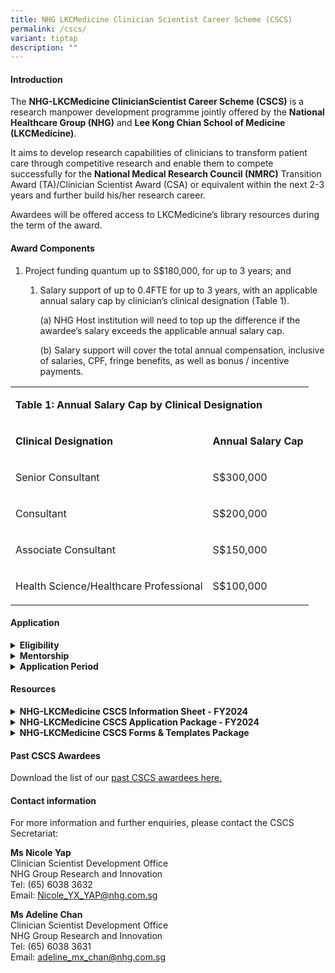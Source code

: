 ```yaml
---
title: NHG LKCMedicine Clinician Scientist Career Scheme (CSCS)
permalink: /cscs/
variant: tiptap
description: ""
---
```

<h4><strong>Introduction</strong></h4>
<p>The <strong>NHG-LKCMedicine ClinicianScientist Career Scheme (CSCS)</strong> is
a research manpower development programme jointly offered by the <strong>National Healthcare Group (NHG)</strong> and <strong>Lee Kong Chian School of Medicine (LKCMedicine)</strong>.</p>
<p>It aims to develop research capabilities of clinicians to transform patient
care through competitive research and enable them to compete successfully
for the <strong>National Medical Research Council (NMRC)</strong> Transition
Award (TA)/Clinician Scientist Award (CSA) or equivalent within the next
2-3 years and further build his/her research career.</p>
<p>Awardees will be offered access to LKCMedicine’s library resources during
the term of the award.</p>
<p></p>
<h4><strong>Award Components</strong></h4>
<ol data-tight="true" class="tight">
<li>
<p>Project funding quantum up to S$180,000, for up to 3 years; and</p>
<ol data-tight="true" class="tight">
<li>
<p>Salary support of up to 0.4FTE for up to 3 years, with an applicable annual
salary cap by clinician’s clinical designation (Table 1).</p>
<p>(a) NHG Host institution will need to top up the difference if the awardee’s
salary exceeds the applicable annual salary cap.</p>
<p>(b) Salary support will cover the total annual compensation, inclusive
of salaries, CPF, fringe benefits, as well as bonus / incentive payments.</p>
</li>
</ol>
</li>
</ol>
<p></p>
<table style="minWidth: 50px">
<colgroup>
<col>
<col>
</colgroup>
<tbody>
<tr>
<td rowspan="1" colspan="2">
<p><strong>Table 1: Annual Salary Cap by Clinical Designation</strong>
</p>
</td>
</tr>
<tr>
<td rowspan="1" colspan="1">
<p><strong>Clinical Designation</strong>
</p>
</td>
<td rowspan="1" colspan="1">
<p><strong>Annual Salary Cap</strong>
</p>
</td>
</tr>
<tr>
<td rowspan="1" colspan="1">
<p>Senior Consultant</p>
</td>
<td rowspan="1" colspan="1">
<p>S$300,000</p>
</td>
</tr>
<tr>
<td rowspan="1" colspan="1">
<p>Consultant</p>
</td>
<td rowspan="1" colspan="1">
<p>S$200,000</p>
</td>
</tr>
<tr>
<td rowspan="1" colspan="1">
<p>Associate Consultant</p>
</td>
<td rowspan="1" colspan="1">
<p>S$150,000</p>
</td>
</tr>
<tr>
<td rowspan="1" colspan="1">
<p>Health Science/Healthcare Professional</p>
</td>
<td rowspan="1" colspan="1">
<p>S$100,000</p>
</td>
</tr>
</tbody>
</table>
<p></p>
<h4><strong>Application</strong></h4>
<div data-type="detailGroup" class="isomer-accordion-group isomer-accordion isomer-accordion-white">
<details class="isomer-details">
<summary><strong>Eligibility</strong>
</summary>
<div data-type="detailsContent" class="isomer-details-content">
<p></p>
<ol data-tight="true" class="tight">
<li>
<p>Applicants should be:</p>
<p>(a)<strong> Doctors </strong>(i.e. clinically qualified with MBBS/MD/BDS)
with primary appointments of at least Associate Consultant at NHG institutions.
<br>OR
<br>(b)<strong> Health Science/Healthcare Professionals</strong> with non-medical
degrees, such as nurses, pharmacists and other allied health professions
(as listed on <a href="https://www.moh.gov.sg/hpp/allied-health-professionals/career-practices/CareerNPracticesDetails/allied-health-professions" rel="noopener nofollow" target="_blank">MOH's website</a>)
in clinical practice, with primary appointments at NHG institutions and
have at least 7 years of clinical or research experience. Clinical post-graduate
qualification would be an advantage.</p>
<p></p>
</li>
<li>
<p>All applicants should also fulfil the following criteria:
<br>
<br>(a) Has a research PhD
<br>(b) Has a good publication track record in peer-reviewed journals
<br>(c) The CSCS research project should be relevant to the research themes
of NHG and LKCMedicine. (Eligible applicants who do not meet these criteria
may contact the CSCS Secretariat for further discussion on suitability
of the scheme.)</p>
<p></p>
</li>
<li>
<p>On an exceptional basis, an applicant without a PhD could be considered
if he/she is committed to enroll into the LKCMedicine PhD programme during
the CSCS award period.</p>
<p></p>
</li>
<li>
<p>As awardees are expected to apply to NMRC TA/CSA or equivalent by the
end of their CSCS award period, applicants should take note of the latest
eligibility criteria for the respective national talent development scheme
and ensure that he/she is able to meet them.</p>
<p></p>
</li>
<li>
<p>Interested clinicians are strongly encouraged to contact the CSCS Secretariat
for discussion on suitability of the Programme prior to submitting a Letter
of Intent (LOI).</p>
<p></p>
</li>
<li>
<p>Applicants are required to seek endorsements for their applications from
their Reporting Officer (RO), Head of Department (HOD), Director/Chief/Head
of Family Group (applicable for nurses, pharmacists and other allied health
professions listed on MOH’s website only) and Director of Research (DOR).</p>
<p></p>
</li>
<li>
<p>The applicant’s Department should be able to make provisions for the applicant’s
research commitments during the CSCS award period (if awarded) and continue
to facilitate his/her career pathway as a clinician-scientist beyond the
CSCS award.</p>
<p></p>
</li>
</ol>
</div>
</details>
</div>
<div data-type="detailGroup" class="isomer-accordion-group isomer-accordion isomer-accordion-white">
<details class="isomer-details">
<summary><strong>Mentorship</strong>
</summary>
<div data-type="detailsContent" class="isomer-details-content">
<p></p>
<p>Each applicant is required to nominate a mentor from NHG and a mentor
from LKCMedicine (subject to approval by the review committee) to guide
them in their research career and project. The CSCS Secretariat may assist
in the nomination of appropriate mentor(s) where required. The mentor should
be an established clinician scientist or clinical scientist who:</p>
<p>
<br>(a) Is involved in research with significant impact on clinical care;</p>
<p>(b) Has had experience as Principal investigator (PI) in a relevant area
of research;</p>
<p>(c) Has strong foundation and knowledge in research methodology and conduct;</p>
<p>(d) Has obtained intramural/extramural grant(s) during the past 5 years;</p>
<p>(e) Has an established research track record; and</p>
<p>(f) Has had experience in supervising or providing research mentorship
to junior investigators or peers.</p>
<p></p>
<p></p>
</div>
</details>
</div>
<div data-type="detailGroup" class="isomer-accordion-group isomer-accordion isomer-accordion-white">
<details class="isomer-details">
<summary><strong>Application Period</strong>
</summary>
<div data-type="detailsContent" class="isomer-details-content">
<p>Applicants are required to submit all application documents (Table 2) <strong>in softcopy</strong> to
the CSCS Secretariat at NHG Group Research through their Institution’s
Clinical Research Unit (CRU)/Clinical Research and Innovation Office (CRIO).</p>
<p></p>
<p>The Institution’s CRU/CRIO will set respective internal deadlines for
the above submissions. Please check with your institutions for these deadlines.
The Institution’s CRU/CRIO will ensure that the respective documents reach
the CSCS Secretariat by the stipulated deadlines. Applications submitted
after the call closing date and time will not be considered.</p>
<p></p>
<table style="minWidth: 50px">
<colgroup>
<col>
<col>
</colgroup>
<tbody>
<tr>
<td rowspan="1" colspan="2">
<p><strong>Table 2. CSCS Applications Timeline</strong>
</p>
</td>
</tr>
<tr>
<td rowspan="1" colspan="1">
<p><strong>Call Opening</strong>
</p>
</td>
<td rowspan="1" colspan="1">
<p>15 Oct 2024 (Tue)</p>
</td>
</tr>
<tr>
<td rowspan="1" colspan="1">
<p><strong>Letter of Intent Submission Deadline</strong>
<br>(a) Letter of Intent (LOI);
<br>(b)&nbsp;Applicant’s Curriculum Vitae (CV)</p>
</td>
<td rowspan="1" colspan="1">
<p>12 Nov 2024 (Tues), 12pm (SGT)</p>
</td>
</tr>
<tr>
<td rowspan="1" colspan="1">
<p><strong>Full Application Submission Deadline</strong>
<br>(c) Application Form;
<br>(d) Budget Breakdown Form;
<br>(e) Other Supporting Documents (e.g., Academic Transcripts etc.);
<br>(f) Research Team Members and Mentors’ CVs</p>
</td>
<td rowspan="1" colspan="1">
<p>26 Nov 2024 (Tues), 12pm (SGT)</p>
</td>
</tr>
</tbody>
</table>
<p></p>
</div>
</details>
</div>
<h4><strong>Resources</strong></h4>
<div data-type="detailGroup" class="isomer-accordion-group isomer-accordion isomer-accordion-white">
<details class="isomer-details">
<summary><strong>NHG-LKCMedicine CSCS Information Sheet - FY2024</strong>
</summary>
<div data-type="detailsContent" class="isomer-details-content">
<p>This document contains important information about the objective of the
scheme, award components, eligibility, application procedure, evaluation
criteria and expected deliverables etc., and should be read carefully before
proceeding to apply.</p>
<p></p>
<p>Download the latest <a href="https://for.sg/4ff8za" rel="noopener nofollow" target="_blank">CSCS Information Sheet </a>.</p>
<p></p>
</div>
</details>
</div>
<div data-type="detailGroup" class="isomer-accordion-group isomer-accordion isomer-accordion-white">
<details class="isomer-details">
<summary><strong>NHG-LKCMedicine CSCS Application Package - FY2024</strong>
</summary>
<div data-type="detailsContent" class="isomer-details-content">
<p>The CSCS Application Package consists of templates for the following documents:
<br>1. Information Sheet
<br>2. Letter of Intent (LOI)
<br>3. Application Form
<br>4. Budget Breakdown Form
<br>5. Application Checklist (For reference only); and
<br>6. NHG Research Funding Guidelines (For reference only).</p>
<p></p>
<p>Download the latest <a href="https://for.sg/spxu66" rel="noopener nofollow" target="_blank">CSCS Application Package</a>.</p>
<p></p>
</div>
</details>
</div>
<div data-type="detailGroup" class="isomer-accordion-group isomer-accordion isomer-accordion-white">
<details class="isomer-details">
<summary><strong>NHG-LKCMedicine CSCS Forms &amp; Templates Package</strong>
</summary>
<div data-type="detailsContent" class="isomer-details-content">
<p>The CSCS Forms &amp; Templates Package consists of the following documents:
<br>(1) CSCS Variation Forms - Budget Variation, Unbudgeted Item, Time Extension,
Change of Research Scope</p>
<p>(2) CSCS Interim Report Template</p>
<p>(3) CSCS Final Report Template
<br>(4) Annex for CSCS Interim &amp; Final Report Template
<br>(5) CSCS Research Protected Time Logsheet
<br>(6) NHG Research Funding Guidelines</p>
<p></p>
<p>Download the latest <a href="https://for.sg/qxiz6b" rel="noopener nofollow" target="_blank">CSCS Forms &amp; Templates</a>.</p>
<p></p>
</div>
</details>
</div>
<p></p>
<h4><strong>Past CSCS Awardees</strong></h4>
<p>Download the list of our <a href="/files/CS Clinician Scientist/CSCS Files/CSCS_Past_Awardees.pdf" rel="noopener noreferrer nofollow" target="_blank">past CSCS awardees here.</a>
</p>
<h4><strong>Contact information</strong></h4>
<p>For more information and further enquiries, please contact the CSCS Secretariat:</p>
<p><strong>Ms Nicole Yap</strong>
<br>Clinician Scientist Development Office
<br>NHG Group Research and Innovation
<br>Tel: (65) 6038 3632
<br>Email: <a href="mailto:nicole_yx_yap@nhg.com.sg" rel="noopener noreferrer nofollow" target="_blank">Nicole_YX_YAP@nhg.com.sg</a>
</p>
<p></p>
<p><strong>Ms Adeline Chan</strong>
<br>Clinician Scientist Development Office
<br>NHG Group Research and Innovation
<br>Tel: (65) 6038 3631
<br>Email: <a href="mailto:adeline_mx_chan@nhg.com.sg" rel="noopener noreferrer nofollow" target="_blank"><u>adeline_mx_chan@nhg.com.sg</u></a>
</p>
<p></p>
<p></p>
<p></p>
<p></p>
<p></p>
<p></p>